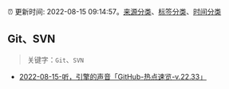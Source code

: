 :alarm_clock: 更新时间: 2022-08-15 09:14:57。[来源分类](../README.md)、[标签分类](../TAGS.md)、[时间分类](../TIMELINE.md)

## Git、SVN


> 关键字：`Git`、`SVN`



- [2022-08-15-听，引擎的声音「GitHub-热点速览-v.22.33」](https://toutiao.io/k/plmz25u) 